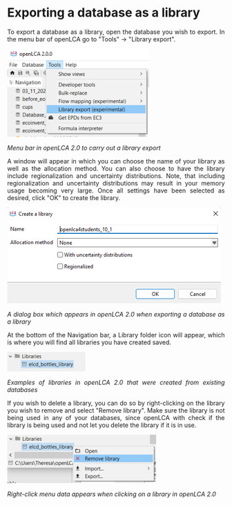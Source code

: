 # Exporting a database as a library

<div style='text-align: justify;'>

To export a database as a library, open the database you wish to export. In the menu bar of openLCA go to 
"Tools" -> "Library export".

![](../media/library_menu_bar_2.PNG)

_Menu bar in openLCA 2.0 to carry out a library export_

A window will appear in which you can choose the name of your library as well as the allocation method. 
You can also choose to have the library include regionalization and uncertainty distributions. 
Note, that including regionalization and uncertainty distributions may result in your memory usage becoming very large. 
Once all settings have been selected as desired, click "OK" to create the library.

![](../media/library_dialog_box.PNG)

_A dialog box which appears in openLCA 2.0 when exporting a database as a library_

At the bottom of the Navigation bar, a Library folder icon will appear, which is where you will find all libraries 
you have created saved. 

![](../media/library_example_2.PNG)

_Examples of libraries in openLCA 2.0 that were created from existing databases_

If you wish to delete a library, you can do so by right-clicking on the library you wish to remove and select "Remove library".
Make sure the library is not being used in any of your databases, since openLCA with check if the library is being used and not 
let you delete the library if it is in use. 

![](../media/library_right_click_menu_3.PNG)

_Right-click menu data appears when clicking on a library in openLCA 2.0_

</div>


